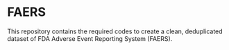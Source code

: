 # FAERS
This repository contains the required codes to create a clean, deduplicated dataset of FDA Adverse Event Reporting System (FAERS).
